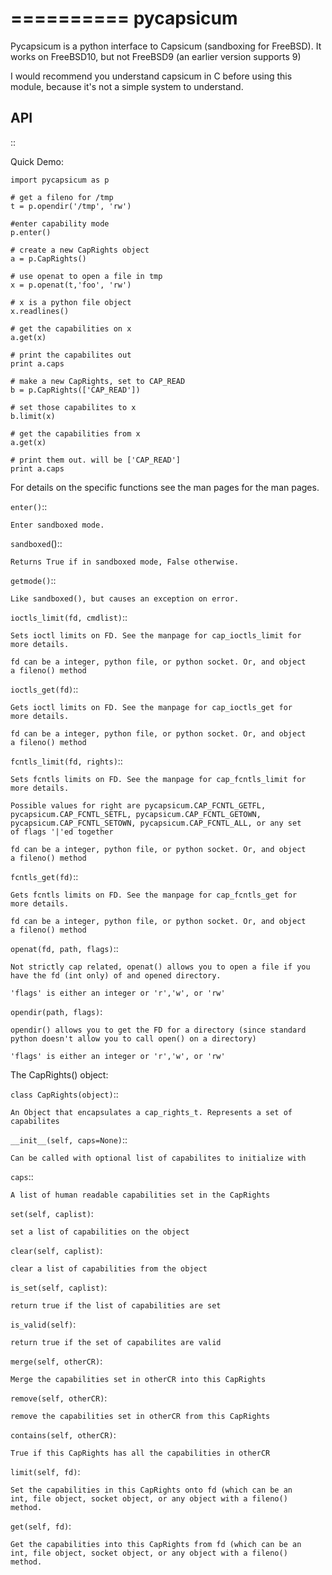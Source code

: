 ==========
pycapsicum
==========

Pycapsicum is a python interface to Capsicum (sandboxing for FreeBSD). It
works on FreeBSD10, but not FreeBSD9 (an earlier version supports 9)

I would recommend you understand capsicum in C before using this module,
because it's not a simple system to understand.

API
---

::

Quick Demo:


    import pycapsicum as p

    # get a fileno for /tmp
    t = p.opendir('/tmp', 'rw')

    #enter capability mode
    p.enter()

    # create a new CapRights object
    a = p.CapRights()

    # use openat to open a file in tmp
    x = p.openat(t,'foo', 'rw')

    # x is a python file object
    x.readlines()

    # get the capabilities on x
    a.get(x)

    # print the capabilites out
    print a.caps

    # make a new CapRights, set to CAP_READ
    b = p.CapRights(['CAP_READ'])

    # set those capabilites to x
    b.limit(x)

    # get the capabilities from x
    a.get(x)

    # print them out. will be ['CAP_READ']
    print a.caps


For details on the specific functions see the man pages for the man pages.

``enter()``::

    Enter sandboxed mode.

``sandboxed``()::

    Returns True if in sandboxed mode, False otherwise.

``getmode()``::

    Like sandboxed(), but causes an exception on error.

``ioctls_limit(fd, cmdlist)``::

    Sets ioctl limits on FD. See the manpage for cap_ioctls_limit for
    more details.

    fd can be a integer, python file, or python socket. Or, and object
    a fileno() method

``ioctls_get(fd)``::

    Gets ioctl limits on FD. See the manpage for cap_ioctls_get for
    more details.

    fd can be a integer, python file, or python socket. Or, and object
    a fileno() method


``fcntls_limit(fd, rights)``::

    Sets fcntls limits on FD. See the manpage for cap_fcntls_limit for
    more details.

    Possible values for right are pycapsicum.CAP_FCNTL_GETFL,
    pycapsicum.CAP_FCNTL_SETFL, pycapsicum.CAP_FCNTL_GETOWN,
    pycapsicum.CAP_FCNTL_SETOWN, pycapsicum.CAP_FCNTL_ALL, or any set
    of flags '|'ed together

    fd can be a integer, python file, or python socket. Or, and object
    a fileno() method


``fcntls_get(fd)``::

    Gets fcntls limits on FD. See the manpage for cap_fcntls_get for
    more details.

    fd can be a integer, python file, or python socket. Or, and object
    a fileno() method


``openat(fd, path, flags)``::

    Not strictly cap related, openat() allows you to open a file if you
    have the fd (int only) of and opened directory.

    'flags' is either an integer or 'r','w', or 'rw'

``opendir(path, flags)``:

    opendir() allows you to get the FD for a directory (since standard
    python doesn't allow you to call open() on a directory)

    'flags' is either an integer or 'r','w', or 'rw'


 The CapRights() object:

``class CapRights(object)``::

    An Object that encapsulates a cap_rights_t. Represents a set of
    capabilites

``__init__(self, caps=None)``::

    Can be called with optional list of capabilites to initialize with

``caps``::

    A list of human readable capabilities set in the CapRights

``set(self, caplist)``:

    set a list of capabilities on the object

``clear(self, caplist)``:

    clear a list of capabilities from the object

``is_set(self, caplist)``:

    return true if the list of capabilities are set

``is_valid(self)``:

    return true if the set of capabilites are valid

``merge(self, otherCR)``:

    Merge the capabilities set in otherCR into this CapRights

``remove(self, otherCR)``:

    remove the capabilities set in otherCR from this CapRights

``contains(self, otherCR)``:

    True if this CapRights has all the capabilities in otherCR

``limit(self, fd)``:

    Set the capabilities in this CapRights onto fd (which can be an
    int, file object, socket object, or any object with a fileno()
    method.

``get(self, fd)``:

    Get the capabilities into this CapRights from fd (which can be an
    int, file object, socket object, or any object with a fileno()
    method.


